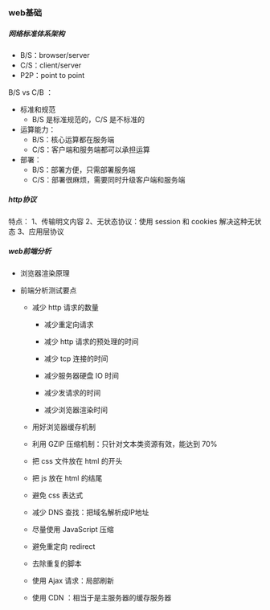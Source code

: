 ### web基础

##### 网络标准体系架构

+ B/S：browser/server
+ C/S：client/server
+ P2P：point to point

B/S   vs C/B ：

+ 标准和规范
  + B/S 是标准规范的，C/S 是不标准的
+ 运算能力：
  + B/S：核心运算都在服务端
  + C/S：客户端和服务端都可以承担运算
+ 部署：
  + B/S：部署方便，只需部署服务端
  + C/S：部署很麻烦，需要同时升级客户端和服务端



##### http协议
特点：
1、传输明文内容
2、无状态协议：使用 session 和 cookies 解决这种无状态
3、应用层协议



##### web前端分析 

+ 浏览器渲染原理

+ 前端分析测试要点

  + 减少 http 请求的数量

    + 减少重定向请求

    + 减少 http 请求的预处理的时间
    + 减少 tcp 连接的时间
    + 减少服务器硬盘 IO 时间
    + 减少发请求的时间
    + 减少浏览器渲染时间

  + 用好浏览器缓存机制

  + 利用 GZIP 压缩机制：只针对文本类资源有效，能达到 70%

  + 把 css 文件放在 html 的开头

  + 把 js 放在 html 的结尾

  + 避免 css 表达式

  + 减少 DNS 查找：把域名解析成IP地址

  + 尽量使用 JavaScript 压缩

  + 避免重定向 redirect

  + 去除重复的脚本

  + 使用 Ajax 请求：局部刷新

  + 使用 CDN ：相当于是主服务器的缓存服务器
